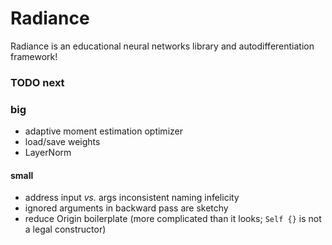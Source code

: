 # Radiance

Radiance is an educational neural networks library and autodifferentiation framework!

### TODO next

### big

 * adaptive moment estimation optimizer
 * load/save weights
 * LayerNorm

#### small

 * address input _vs._ args inconsistent naming infelicity
 * ignored arguments in backward pass are sketchy
 * reduce Origin boilerplate (more complicated than it looks; `Self {}` is not a legal constructor)
